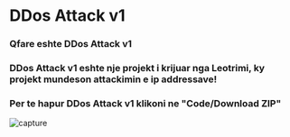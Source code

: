 # DDos Attack v1 
### Qfare eshte DDos Attack v1

### DDos Attack v1 eshte nje projekt i krijuar nga Leotrimi, ky projekt mundeson attackimin e ip addressave!

### Per te hapur DDos Attack v1 klikoni ne "Code/Download ZIP"

![capture](https://1.bp.blogspot.com/-NQcWsDmrypU/YGhHPHzT-FI/AAAAAAAAA24/H2UxqGEKt0kfG67u0JcOrBx_PFDT9g0qwCLcBGAsYHQ/s1920/Pamja%2Be%2B%25C3%25A7astit%2B%252839%2529.png)
